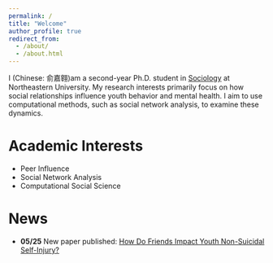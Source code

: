 ```yaml
---
permalink: /
title: "Welcome"
author_profile: true
redirect_from: 
  - /about/
  - /about.html
---
```


I (Chinese: 俞嘉翱)am a second-year Ph.D. student in [Sociology](https://cssh.northeastern.edu/socant/) at Northeastern University. My research interests primarily focus on how social relationships influence youth behavior and mental health. I aim to use computational methods, such as social network analysis, to examine these dynamics.

Academic Interests
======
- Peer Influence
- Social Network Analysis
- Computational Social Science
  
News
======
- **05/25**  New paper published: [How Do Friends Impact Youth Non-Suicidal Self-Injury?](https://cssh.northeastern.edu/how-do-friends-impact-youth-non-suicidal-self-injury-northeastern-researcher-explains/)


